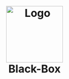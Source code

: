 <h1 align="center">
  <br>
  <a href="https://github.com/LimeIncOfficial/Black-Box"><img src="" width="150px" alt="Logo"></a>
  <br>
  Black-Box
  <br>
</h1>
